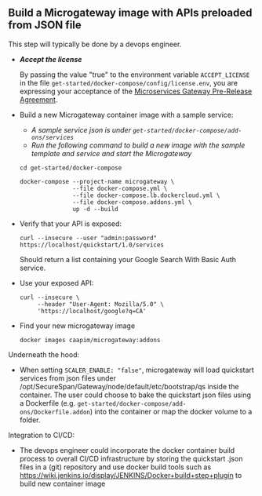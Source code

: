 ## Build a Microgateway image with APIs preloaded from JSON file

This step will typically be done by a devops engineer.

- **_Accept the license_**

  By passing the value "true" to the environment variable `ACCEPT_LICENSE` in
  the file `get-started/docker-compose/config/license.env`, you are expressing
  your acceptance of the [Microservices Gateway Pre-Release Agreement](../../LICENSE.md).

- Build a new Microgateway container image with a sample service:

  - _A sample service json is under `get-started/docker-compose/add-ons/services`_
  - _Run the following command to build a new image with the sample template and service and start the Microgateway_

  ```
  cd get-started/docker-compose

  docker-compose --project-name microgateway \
                 --file docker-compose.yml \
                 --file docker-compose.lb.dockercloud.yml \
                 --file docker-compose.addons.yml \
                 up -d --build
  ```

- Verify that your API is exposed:

  ```
  curl --insecure --user "admin:password" https://localhost/quickstart/1.0/services
  ```
  Should return a list containing your Google Search With Basic Auth service.

- Use your exposed API:

  ```
  curl --insecure \
       --header "User-Agent: Mozilla/5.0" \
       'https://localhost/google?q=CA'
  ```
- Find your new microgateway image

  ```
  docker images caapim/microgateway:addons
  ```

Underneath the hood:

- When setting `SCALER_ENABLE: "false"`, microgateway will load quickstart services from json files under /opt/SecureSpan/Gateway/node/default/etc/bootstrap/qs inside the container. The user could choose to bake the quickstart json files using a Dockerfile (e.g. `get-started/docker-compose/add-ons/Dockerfile.addon`) into the container or map the docker volume to a folder.  

Integration to CI/CD:

- The devops engineer could incorporate the docker container build process to overall CI/CD infrastructure by storing the quickstart .json files in a (git) repository and use docker build tools such as https://wiki.jenkins.io/display/JENKINS/Docker+build+step+plugin to build new container image
